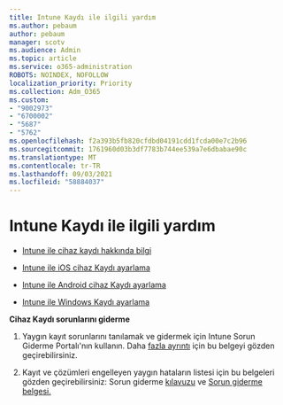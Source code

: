 ```yaml
---
title: Intune Kaydı ile ilgili yardım
ms.author: pebaum
author: pebaum
manager: scotv
ms.audience: Admin
ms.topic: article
ms.service: o365-administration
ROBOTS: NOINDEX, NOFOLLOW
localization_priority: Priority
ms.collection: Adm_O365
ms.custom:
- "9002973"
- "6700002"
- "5687"
- "5762"
ms.openlocfilehash: f2a393b5fb820cfdbd04191cdd1fcda00e7c2b96
ms.sourcegitcommit: 1761960d03b3df7783b744ee539a7e6dbabae90c
ms.translationtype: MT
ms.contentlocale: tr-TR
ms.lasthandoff: 09/03/2021
ms.locfileid: "58884037"
---
```

# <a name="help-with-intune-enrollment"></a>Intune Kaydı ile ilgili yardım


- [Intune ile cihaz kaydı hakkında bilgi](https://docs.microsoft.com/intune/device-enrollment)

- [Intune ile iOS cihaz Kaydı ayarlama](https://docs.microsoft.com/intune/ios-enroll)

- [Intune ile Android cihaz Kaydı ayarlama](https://docs.microsoft.com/intune/android-enroll)

- [Intune ile Windows Kaydı ayarlama](https://docs.microsoft.com/intune/windows-enroll)

**Cihaz Kaydı sorunlarını giderme**

1. Yaygın kayıt sorunlarını tanılamak ve gidermek için Intune Sorun Giderme Portalı'nın kullanın. Daha [fazla ayrıntı](https://docs.microsoft.com/intune/help-desk-operators) için bu belgeyi gözden geçirebilirsiniz.

2. Kayıt ve çözümleri engelleyen yaygın hataların listesi için bu belgeleri gözden geçirebilirsiniz: Sorun giderme [kılavuzu](https://support.microsoft.com/help/4469913/troubleshooting-windows-device-enrollment-problems-in-microsoft-intune) ve [Sorun giderme belgesi.](https://docs.microsoft.com/intune/troubleshoot-device-enrollment-in-intune)